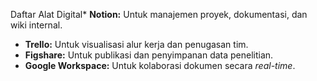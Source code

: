 Daftar Alat Digital* **Notion:** Untuk manajemen proyek, dokumentasi, dan wiki internal.
* **Trello:** Untuk visualisasi alur kerja dan penugasan tim.
* **Figshare:** Untuk publikasi dan penyimpanan data penelitian.
* **Google Workspace:** Untuk kolaborasi dokumen secara *real-time*.
